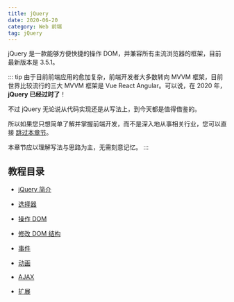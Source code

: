 ```yaml
---
title: jQuery
date: 2020-06-20
category: Web 前端
tag: jQuery
---
```


jQuery 是一款能够方便快捷的操作 DOM，并兼容所有主流浏览器的框架，目前最新版本是 3.5.1。

::: tip
由于目前前端应用的愈加复杂，前端开发者大多数转向 MVVM 框架，目前世界比较流行的三大 MVVM 框架是 Vue React Angular。可以说，在 2020 年，**jQuery 已经过时了**！

不过 jQuery 无论说从代码实现还是从写法上，到今天都是值得借鉴的。

所以如果您只想简单了解并掌握前端开发，而不是深入地从事相关行业，您可以直接 [跳过本章节](../../vue/readme.md)。

本章节应以理解写法与思路为主，无需刻意记忆。
:::

<!-- more -->

## 教程目录

- [jQuery 简介](intro.md)

- [选择器](selector.md)

- [操作 DOM](operateDOM.md)

- [修改 DOM 结构](modifyDOM.md)

- [事件](event.md)

- [动画](animation.md)

- [AJAX](AJAX.md)

- [扩展](extend.md)
